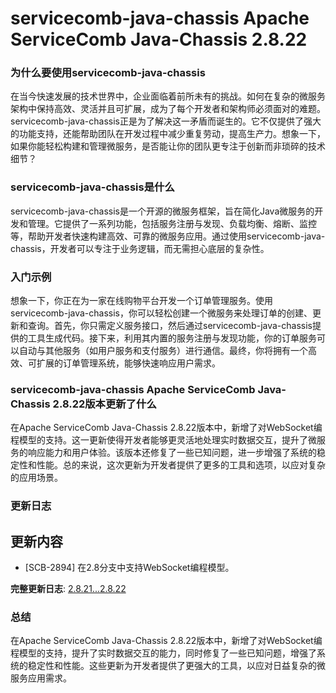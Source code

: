 # servicecomb-java-chassis Apache ServiceComb Java-Chassis 2.8.22
### 为什么要使用servicecomb-java-chassis

在当今快速发展的技术世界中，企业面临着前所未有的挑战。如何在复杂的微服务架构中保持高效、灵活并且可扩展，成为了每个开发者和架构师必须面对的难题。servicecomb-java-chassis正是为了解决这一矛盾而诞生的。它不仅提供了强大的功能支持，还能帮助团队在开发过程中减少重复劳动，提高生产力。想象一下，如果你能轻松构建和管理微服务，是否能让你的团队更专注于创新而非琐碎的技术细节？

### servicecomb-java-chassis是什么

servicecomb-java-chassis是一个开源的微服务框架，旨在简化Java微服务的开发和管理。它提供了一系列功能，包括服务注册与发现、负载均衡、熔断、监控等，帮助开发者快速构建高效、可靠的微服务应用。通过使用servicecomb-java-chassis，开发者可以专注于业务逻辑，而无需担心底层的复杂性。

### 入门示例

想象一下，你正在为一家在线购物平台开发一个订单管理服务。使用servicecomb-java-chassis，你可以轻松创建一个微服务来处理订单的创建、更新和查询。首先，你只需定义服务接口，然后通过servicecomb-java-chassis提供的工具生成代码。接下来，利用其内置的服务注册与发现功能，你的订单服务可以自动与其他服务（如用户服务和支付服务）进行通信。最终，你将拥有一个高效、可扩展的订单管理系统，能够快速响应用户需求。

### servicecomb-java-chassis Apache ServiceComb Java-Chassis 2.8.22版本更新了什么

在Apache ServiceComb Java-Chassis 2.8.22版本中，新增了对WebSocket编程模型的支持。这一更新使得开发者能够更灵活地处理实时数据交互，提升了微服务的响应能力和用户体验。该版本还修复了一些已知问题，进一步增强了系统的稳定性和性能。总的来说，这次更新为开发者提供了更多的工具和选项，以应对复杂的应用场景。

### 更新日志

## 更新内容
- [SCB-2894] 在2.8分支中支持WebSocket编程模型。
  
**完整更新日志**: [2.8.21...2.8.22](https://github.com/apache/servicecomb-java-chassis/compare/2.8.21...2.8.22)

### 总结

在Apache ServiceComb Java-Chassis 2.8.22版本中，新增了对WebSocket编程模型的支持，提升了实时数据交互的能力，同时修复了一些已知问题，增强了系统的稳定性和性能。这些更新为开发者提供了更强大的工具，以应对日益复杂的微服务应用需求。